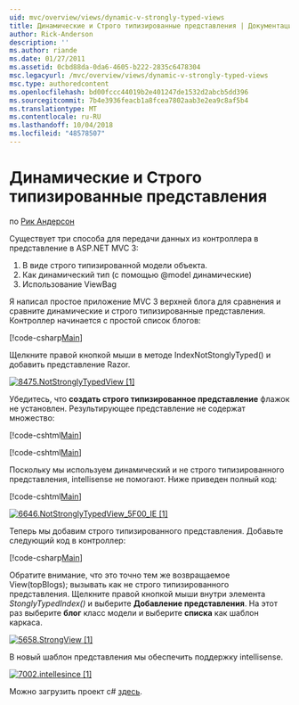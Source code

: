 ```yaml
---
uid: mvc/overview/views/dynamic-v-strongly-typed-views
title: Динамические и Строго типизированные представления | Документация Майкрософт
author: Rick-Anderson
description: ''
ms.author: riande
ms.date: 01/27/2011
ms.assetid: 0cbd88da-0da6-4605-b222-2835c6478304
msc.legacyurl: /mvc/overview/views/dynamic-v-strongly-typed-views
msc.type: authoredcontent
ms.openlocfilehash: bd00fccc44019b2e401247de1532d2abcb5dd396
ms.sourcegitcommit: 7b4e3936feacb1a8fcea7802aab3e2ea9c8af5b4
ms.translationtype: MT
ms.contentlocale: ru-RU
ms.lasthandoff: 10/04/2018
ms.locfileid: "48578507"
---
```

<a name="dynamic-v-strongly-typed-views"></a>Динамические и Строго типизированные представления
====================
по [Рик Андерсон]((https://twitter.com/RickAndMSFT))

Существует три способа для передачи данных из контроллера в представление в ASP.NET MVC 3:

1. В виде строго типизированной модели объекта.
2. Как динамический тип (с помощью @model динамические)
3. Использование ViewBag

Я написал простое приложение MVC 3 верхней блога для сравнения и сравните динамические и строго типизированные представления. Контроллер начинается с простой список блогов:

[!code-csharp[Main](dynamic-v-strongly-typed-views/samples/sample1.cs)]

Щелкните правой кнопкой мыши в методе IndexNotStonglyTyped() и добавить представление Razor.

[![8475.NotStronglyTypedView [1]](dynamic-v-strongly-typed-views/_static/image2.png)](dynamic-v-strongly-typed-views/_static/image1.png)

Убедитесь, что **создать строго типизированное представление** флажок не установлен. Результирующее представление не содержат множество:

[!code-cshtml[Main](dynamic-v-strongly-typed-views/samples/sample2.cshtml)]

[!code-cshtml[Main](dynamic-v-strongly-typed-views/samples/sample3.cshtml)]

Поскольку мы используем динамический и не строго типизированного представления, intellisense не помогают. Ниже приведен полный код:

[!code-cshtml[Main](dynamic-v-strongly-typed-views/samples/sample4.cshtml)]

[![6646.NotStronglyTypedView_5F00_IE [1]](dynamic-v-strongly-typed-views/_static/image4.png)](dynamic-v-strongly-typed-views/_static/image3.png)

Теперь мы добавим строго типизированного представления. Добавьте следующий код в контроллер:

[!code-csharp[Main](dynamic-v-strongly-typed-views/samples/sample5.cs)]


Обратите внимание, что это точно тем же возвращаемое View(topBlogs); вызывать как не строго типизированного представления. Щелкните правой кнопкой мыши внутри элемента *StonglyTypedIndex()* и выберите **Добавление представления**. На этот раз выберите **блог** класс модели и выберите **списка** как шаблон каркаса.

[![5658.StrongView [1]](dynamic-v-strongly-typed-views/_static/image6.png)](dynamic-v-strongly-typed-views/_static/image5.png)

В новый шаблон представления мы обеспечить поддержку intellisense.

[![7002.intellesince [1]](dynamic-v-strongly-typed-views/_static/image8.png)](dynamic-v-strongly-typed-views/_static/image7.png)

Можно загрузить проект c# [здесь](https://blogs.msdn.com/cfs-file.ashx/__key/CommunityServer-Blogs-Components-WeblogFiles/00-00-01-11-73-SSMS/1817.Mvc3ViewDemo.zip).
